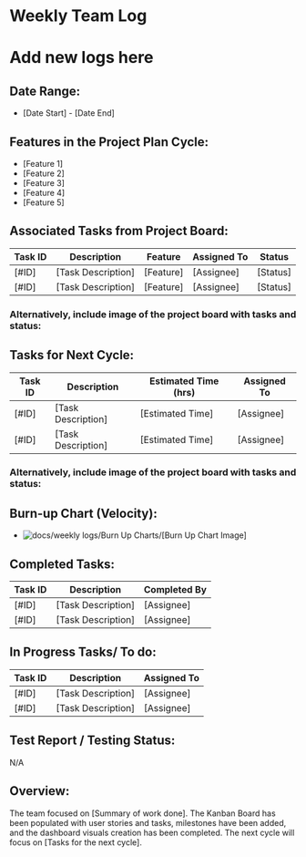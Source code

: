 # Weekly Team Log

# Add new logs here

## Date Range:

- [Date Start] - [Date End]

## Features in the Project Plan Cycle:

- [Feature 1]
- [Feature 2]
- [Feature 3]
- [Feature 4]
- [Feature 5]

## Associated Tasks from Project Board:

| Task ID | Description        | Feature   | Assigned To | Status   |
| ------- | ------------------ | --------- | ----------- | -------- |
| [#ID]   | [Task Description] | [Feature] | [Assignee]  | [Status] |
| [#ID]   | [Task Description] | [Feature] | [Assignee]  | [Status] |

### Alternatively, include image of the project board with tasks and status:

## Tasks for Next Cycle:

| Task ID | Description        | Estimated Time (hrs) | Assigned To |
| ------- | ------------------ | -------------------- | ----------- |
| [#ID]   | [Task Description] | [Estimated Time]     | [Assignee]  |
| [#ID]   | [Task Description] | [Estimated Time]     | [Assignee]  |

### Alternatively, include image of the project board with tasks and status:

## Burn-up Chart (Velocity):

- ![docs/weekly logs/Burn Up Charts/[Burn Up Chart Image]](path/to/burnupchart.png)


## Completed Tasks:

| Task ID | Description        | Completed By |
| ------- | ------------------ | ------------ |
| [#ID]   | [Task Description] | [Assignee]   |
| [#ID]   | [Task Description] | [Assignee]   |

## In Progress Tasks/ To do:

| Task ID | Description        | Assigned To |
| ------- | ------------------ | ----------- |
| [#ID]   | [Task Description] | [Assignee]  |
| [#ID]   | [Task Description] | [Assignee]  |

## Test Report / Testing Status:

N/A

## Overview:

The team focused on [Summary of work done]. The Kanban Board has been populated with user stories and tasks, milestones have been added, and the dashboard visuals creation has been completed. The next cycle will focus on [Tasks for the next cycle].
